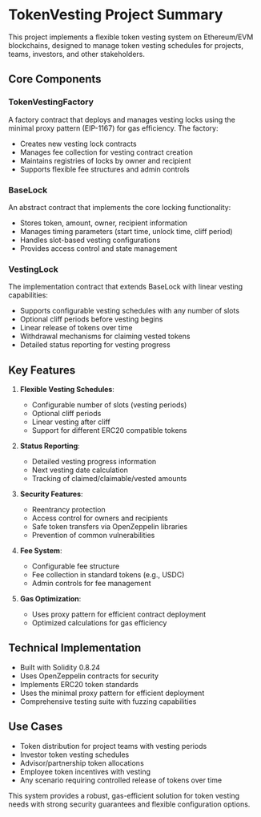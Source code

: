 

 # TokenVesting Project Summary

This project implements a flexible token vesting system on Ethereum/EVM blockchains, designed to manage token vesting schedules for projects, teams, investors, and other stakeholders.

## Core Components

### TokenVestingFactory

A factory contract that deploys and manages vesting locks using the minimal proxy pattern (EIP-1167) for gas efficiency. The factory:

- Creates new vesting lock contracts
- Manages fee collection for vesting contract creation
- Maintains registries of locks by owner and recipient
- Supports flexible fee structures and admin controls

### BaseLock

An abstract contract that implements the core locking functionality:
- Stores token, amount, owner, recipient information
- Manages timing parameters (start time, unlock time, cliff period)
- Handles slot-based vesting configurations
- Provides access control and state management

### VestingLock

The implementation contract that extends BaseLock with linear vesting capabilities:
- Supports configurable vesting schedules with any number of slots
- Optional cliff periods before vesting begins
- Linear release of tokens over time
- Withdrawal mechanisms for claiming vested tokens
- Detailed status reporting for vesting progress

## Key Features

1. **Flexible Vesting Schedules**:
   - Configurable number of slots (vesting periods)
   - Optional cliff periods
   - Linear vesting after cliff
   - Support for different ERC20 compatible tokens

2. **Status Reporting**:
   - Detailed vesting progress information
   - Next vesting date calculation
   - Tracking of claimed/claimable/vested amounts

3. **Security Features**:
   - Reentrancy protection
   - Access control for owners and recipients
   - Safe token transfers via OpenZeppelin libraries
   - Prevention of common vulnerabilities

4. **Fee System**:
   - Configurable fee structure
   - Fee collection in standard tokens (e.g., USDC)
   - Admin controls for fee management

5. **Gas Optimization**:
   - Uses proxy pattern for efficient contract deployment
   - Optimized calculations for gas efficiency

## Technical Implementation

- Built with Solidity 0.8.24
- Uses OpenZeppelin contracts for security
- Implements ERC20 token standards
- Uses the minimal proxy pattern for efficient deployment
- Comprehensive testing suite with fuzzing capabilities

## Use Cases

- Token distribution for project teams with vesting periods
- Investor token vesting schedules
- Advisor/partnership token allocations
- Employee token incentives with vesting
- Any scenario requiring controlled release of tokens over time

This system provides a robust, gas-efficient solution for token vesting needs with strong security guarantees and flexible configuration options.





